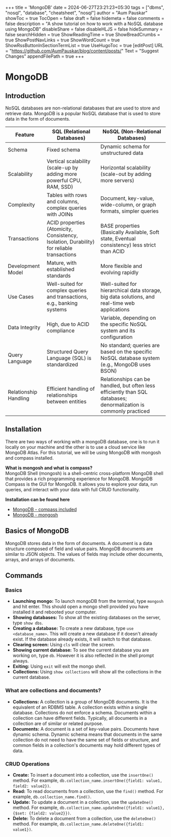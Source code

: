 +++
title = 'MongoDB'
date = 2024-06-27T23:21:23+05:30
tags = ["dbms", "nosql", "database", "cheatsheet", "nosql"]
author = "Aum Pauskar"
showToc = true
TocOpen = false
draft = false
hidemeta = false
comments = false
description = "A show tutorial on how to work with a NoSQL database using MongoDB"
disableShare = false
disableHLJS = false
hideSummary = false
searchHidden = true
ShowReadingTime = true
ShowBreadCrumbs = true
ShowPostNavLinks = true
ShowWordCount = true
ShowRssButtonInSectionTermList = true
UseHugoToc = true
[editPost]
    URL = "https://github.com/AumPauskar/blog/content/posts/"
    Text = "Suggest Changes"
    appendFilePath = true
+++

# MongoDB

## Introduction 
NoSQL databases are non-relational databases that are used to store and retrieve data. MongoDB is a popular NoSQL database that is used to store data in the form of documents.

| Feature                | SQL (Relational Databases)                                                                 | NoSQL (Non-Relational Databases)                                                                                   |
|------------------------|-------------------------------------------------------------------------------------------|--------------------------------------------------------------------------------------------------------------------|
| Schema                 | Fixed schema                                                                              | Dynamic schema for unstructured data                                                                               |
| Scalability            | Vertical scalability (scale-up by adding more powerful CPU, RAM, SSD)                     | Horizontal scalability (scale-out by adding more servers)                                                          |
| Complexity             | Tables with rows and columns, complex queries with JOINs                                  | Document, key-value, wide-column, or graph formats, simpler queries                                                 |
| Transactions           | ACID properties (Atomicity, Consistency, Isolation, Durability) for reliable transactions | BASE properties (Basically Available, Soft state, Eventual consistency) less strict than ACID                      |
| Development Model      | Mature, with established standards                                                        | More flexible and evolving rapidly                                                                                  |
| Use Cases              | Well-suited for complex queries and transactions, e.g., banking systems                   | Well-suited for hierarchical data storage, big data solutions, and real-time web applications                      |
| Data Integrity         | High, due to ACID compliance                                                              | Variable, depending on the specific NoSQL system and its configuration                                             |
| Query Language         | Structured Query Language (SQL) is standardized                                           | No standard; queries are based on the specific NoSQL database system (e.g., MongoDB uses BSON)                     |
| Relationship Handling  | Efficient handling of relationships between entities                                      | Relationships can be handled, but often less efficiently than SQL databases; denormalization is commonly practiced |

## Installation
There are two ways of working with a mongoDB database, one is to run it locally on your machine and the other is to use a cloud service like MongoDB Atlas. For this tutorial, we will be using MongoDB with mongosh and compass installed.

**What is mongosh and what is compass?**\
MongoDB Shell (mongosh) is a shell-centric cross-platform MongoDB shell that provides a rich programming experience for MongoDB. MongoDB Compass is the GUI for MongoDB. It allows you to explore your data, run queries, and interact with your data with full CRUD functionality.

**Installation can be found here**
- [MongoDB - compass included](https://www.mongodb.com/try/download/community)
- [MongoDB - mongosh](https://www.mongodb.com/try/download/shell)

## Basics of MongoDB
MongoDB stores data in the form of documents. A document is a data structure composed of field and value pairs. MongoDB documents are similar to JSON objects. The values of fields may include other documents, arrays, and arrays of documents.

## Commands 

### Basics
- **Launching mongo:** To launch mongoDB from the terminal, type `mongosh` and hit enter. This should open a mongo shell provided you have installed it and rebooted your computer.
- **Showing databases:** To show all the existing databases on the server, type `show dbs`.
- **Creating a database:** To create a new database, type `use <database_name>`. This will create a new database if it doesn't already exist. If the database already exists, it will switch to that database.
- **Clearing screen:** Using `cls` will clear the screen. 
- **Showing current database:** To see the current database you are working on, type `db`. However it is also reflected in the shell prompt always.
- **Exiting:** Using `exit` will exit the mongo shell.
- **Collections:** Using `show collections` will show all the collections in the current database.

### What are collections and documents?
- **Collections:** A collection is a group of MongoDB documents. It is the equivalent of an RDBMS table. A collection exists within a single database. Collections do not enforce a schema. Documents within a collection can have different fields. Typically, all documents in a collection are of similar or related purpose.
- **Documents:** A document is a set of key-value pairs. Documents have dynamic schema. Dynamic schema means that documents in the same collection do not need to have the same set of fields or structure, and common fields in a collection's documents may hold different types of data.

### CRUD Operations
- **Create:** To insert a document into a collection, use the `insertOne()` method. For example, `db.collection_name.insertOne({field1: value1, field2: value2})`.
- **Read:** To read documents from a collection, use the `find()` method. For example, `db.collection_name.find()`.
- **Update:** To update a document in a collection, use the `updateOne()` method. For example, `db.collection_name.updateOne({field1: value1}, {$set: {field2: value2}})`.
- **Delete:**  To delete a document from a collection, use the `deleteOne()` method. For example, `db.collection_name.deleteOne({field1: value1})`.
